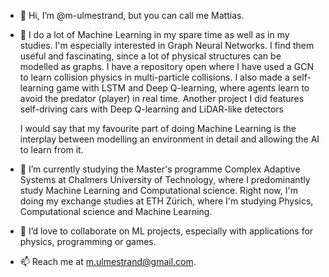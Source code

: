 - 👋 Hi, I’m @m-ulmestrand, but you can call me Mattias.
- 👀 I do a lot of Machine Learning in my spare time as well as in my studies. I'm especially interested in Graph Neural Networks. 
      I find them useful and fascinating, since a lot of physical structures can be modelled as graphs.
      I have a repository open where I have used a GCN to learn collision physics in multi-particle collisions.
      I also made a self-learning game with LSTM and Deep Q-learning, where agents learn to avoid the predator (player) in real time. 
      Another project I did features self-driving cars with Deep Q-learning and LiDAR-like detectors
      
     I would say that my favourite part of doing Machine Learning is the interplay between modelling an environment in detail and allowing the AI
     to learn from it.
      
- 🌱 I’m currently studying the Master's programme Complex Adaptive Systems at Chalmers University of Technology, 
      where I predominantly study Machine Learning and Computational science.
      Right now, I'm doing my exchange studies at ETH Zürich, where I'm studying Physics, Computational science and Machine Learning.
- 💞️ I’d love to collaborate on ML projects, especially with applications for physics, programming or games.
- 📫 Reach me at m.ulmestrand@gmail.com. 

